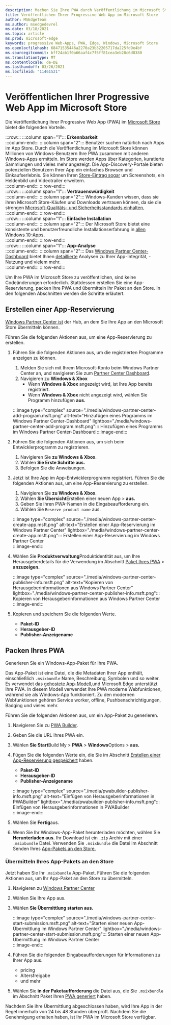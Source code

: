 ```yaml
---
description: Machen Sie Ihre PWA durch Veröffentlichung im Microsoft Store besser auf entdeckungsfähiger
title: Veröffentlichen Ihrer Progressive Web App im Microsoft Store
author: MSEdgeTeam
ms.author: msedgedevrel
ms.date: 03/18/2021
ms.topic: article
ms.prod: microsoft-edge
keywords: progressive Web-Apps, PWA, Edge, Windows, Microsoft Store
ms.openlocfilehash: 68471535446a2270a23b32205717da225fd9e4bf
ms.sourcegitcommit: bff24ab1f0a66aaf4c7f5ff81cea3eb28c6d8380
ms.translationtype: MT
ms.contentlocale: de-DE
ms.lasthandoff: 03/26/2021
ms.locfileid: "11461521"
---
```

# <a name="publish-your-progressive-web-app-to-the-microsoft-store"></a>Veröffentlichen Ihrer Progressive Web App im Microsoft Store  

Die Veröffentlichung Ihrer Progressive Web App \(PWA\) im [Microsoft Store][WindowsUwpPublishIndex] bietet die folgenden Vorteile.  

:::row:::
   :::column span="1":::
      **Erkennbarkeit**  
   :::column-end:::
   :::column span="2":::
      Benutzer suchen natürlich nach Apps im App Store.  Durch die Veröffentlichung im Microsoft Store können Millionen von Windows-Benutzern Ihre PWA zusammen mit anderen Windows-Apps ermitteln.  Im Store werden Apps über Kategorien, kuratierte Sammlungen und vieles mehr angezeigt.  Die App-Discovery-Portale bieten potenziellen Benutzern Ihrer App ein einfaches Browsen und Einkaufserlebnis.  Sie können Ihren [Store-Eintrag sogar][WindowsUwpPublishAppScreenshotsImages] um Screenshots, ein Heldenbild und Videotrailer erweitern.  
   :::column-end:::
:::row-end:::  
:::row:::
   :::column span="1":::
      **Vertrauenswürdigkeit**  
   :::column-end:::
   :::column span="2":::
      Windows-Kunden wissen, dass sie ihren Microsoft Store-Käufen und Downloads vertrauen können, da sie die strengen [Microsoft-Qualitäts- und Sicherheitsstandards einhalten.][LegalWindowsAgreementsStorePolicies]  
   :::column-end:::
:::row-end:::  
:::row:::
   :::column span="1":::
      **Einfache Installation**  
   :::column-end:::
   :::column span="2":::
      Der Microsoft Store bietet eine konsistente und benutzerfreundliche Installationserfahrung in [allen Windows 10-Apps.][MicrosoftStoreAppsWindows]  
   :::column-end:::
:::row-end:::  
:::row:::
   :::column span="1":::
      **App-Analyse**  
   :::column-end:::
   :::column span="2":::
      Das [Windows Partner Center-Dashboard][WindowsUwpPublishIndex] bietet Ihnen [detaillierte][WindowsUwpPublishAnalytics] Analysen zu Ihrer App-Integrität, -Nutzung und vielem mehr.  
   :::column-end:::
:::row-end:::  

Um Ihre PWA im Microsoft Store zu veröffentlichen, sind keine Codeänderungen erforderlich.  Stattdessen erstellen Sie eine App-Reservierung, packen Ihre PWA und übermitteln Ihr Paket an den Store.  In den folgenden Abschnitten werden die Schritte erläutert.   

## <a name="create-an-app-reservation"></a>Erstellen einer App-Reservierung  

[Windows Partner Center ist][MicrosoftPartnerDashboardWindowsOverview] der Hub, an dem Sie Ihre App an den Microsoft Store übermitteln können.  

Führen Sie die folgenden Aktionen aus, um eine App-Reservierung zu erstellen.  

1.  Führen Sie die folgenden Aktionen aus, um die registrierten Programme anzeigen zu können.  
    1.  Melden Sie sich mit Ihrem Microsoft-Konto beim Windows Partner Center an, und navigieren Sie zum [Partner Center Dashboard][MicrosoftPartnerDashboardHome].  
    1.  Navigieren zu **Windows & Xbox**  
        *   Wenn **Windows & Xbox** angezeigt wird, ist Ihre App bereits registriert.  
        *   Wenn **Windows & Xbox** nicht angezeigt wird, wählen Sie Programm hinzufügen **aus.**  
    
    :::image type="complex" source="./media/windows-partner-center-add-program.msft.png" alt-text="Hinzufügen eines Programms im Windows Partner Center-Dashboard" lightbox="./media/windows-partner-center-add-program.msft.png":::
       Hinzufügen eines Programms im Windows Partner Center-Dashboard
    :::image-end:::  
    
1.  Führen Sie die folgenden Aktionen aus, um sich beim Entwicklerprogramm zu registrieren.  
    1.  Navigieren Sie **zu Windows & Xbox**.  
    1.  Wählen **Sie Erste Schritte aus.**  
    1.  Befolgen Sie die Anweisungen.  
1.  Jetzt ist Ihre App im App-Entwicklerprogramm registriert. Führen Sie die folgenden Aktionen aus, um eine App-Reservierung zu erstellen.  
    1.  Navigieren Sie **zu Windows & Xbox**.  
    1.  Wählen **Sie Übersicht**Erstellen einer neuen App  >  **aus.**  
    1.  Geben Sie ihren PWA-Namen in die Eingabeaufforderung ein.  
    1.  Wählen Sie `Reserve product name` aus.  
    
    :::image type="complex" source="./media/windows-partner-center-create-app.msft.png" alt-text="Erstellen einer App-Reservierung im Windows Partner Center" lightbox="./media/windows-partner-center-create-app.msft.png":::
       Erstellen einer App-Reservierung im Windows Partner Center  
    :::image-end:::  

1.  Wählen Sie **Produktverwaltung**Produktidentität aus, um Ihre Herausgeberdetails für die Verwendung im Abschnitt [Paket Ihres PWA](#package-your-pwa)  >  **anzuzeigen.**  
    
    :::image type="complex" source="./media/windows-partner-center-publisher-info.msft.png" alt-text="Kopieren von Herausgeberinformationen aus Windows Partner Center" lightbox="./media/windows-partner-center-publisher-info.msft.png":::
       Kopieren von Herausgeberinformationen aus Windows Partner Center  
    :::image-end:::  

1.  Kopieren und speichern Sie die folgenden Werte.  
    *   **Paket-ID**  
    *   **Herausgeber-ID**  
    *   **Publisher-Anzeigename**  
        
## <a name="package-your-pwa"></a>Packen Ihres PWA  

Generieren Sie ein Windows-App-Paket für Ihre PWA.  

Das App-Paket ist eine Datei, die die Metadaten Ihrer App enthält, einschließlich `.msixbundle` Name, Beschreibung, Symbolen und so weiter.  Es verwendet das [gehostete App-Modell,][WindowsBlogWindowsdeveloperHostedAppModel]und Microsoft Edge unterstützt Ihre PWA.  In diesem Modell verwendet Ihre PWA moderne Webfunktionen, während sie als Windows-App funktioniert.  Zu den modernen Webfunktionen gehören Service worker, offline, Pushbenachrichtigungen, Badging und vieles mehr.  

Führen Sie die folgenden Aktionen aus, um ein App-Paket zu generieren.  

1.  Navigieren Sie zu [PWA Builder][PwabuilderMain].  
1.  Geben Sie die URL Ihres PWA ein.  
1.  Wählen **Sie Start**Build My  >  **PWA**  >  **Windows**Options  >  **aus.**  
1.  Fügen Sie die folgenden Werte ein, die Sie im Abschnitt [Erstellen einer App-Reservierung gespeichert](#create-an-app-reservation) haben.  
    *   **Paket-ID**  
    *   **Herausgeber-ID**  
    *   **Publisher-Anzeigename**  
        
    :::image type="complex" source="./media/pwabuilder-publisher-info.msft.png" alt-text="Einfügen von Herausgeberinformationen in PWABuilder" lightbox="./media/pwabuilder-publisher-info.msft.png":::
       Einfügen von Herausgeberinformationen in PWABuilder  
    :::image-end:::  
    
1.  Wählen Sie **Fertig**aus.  
1.  Wenn Sie Ihr Windows-App-Paket herunterladen möchten, wählen Sie **Herunterladen aus.**  Ihr Download ist ein `.zip` Archiv mit einer `.msixbundle` Datei.  Verwenden Sie `.msixbundle` die Datei im Abschnitt Senden Ihres [App-Pakets an den Store.](#submit-your-app-package-to-the-store)  

### <a name="submit-your-app-package-to-the-store"></a>Übermitteln Ihres App-Pakets an den Store  

Jetzt haben Sie Ihr `.msixbundle` App-Paket.  Führen Sie die folgenden Aktionen aus, um Ihr App-Paket an den Store zu übermitteln.  

1.  Navigieren zu [Windows Partner Center][MicrosoftPartnerDashboardWindowsOverview] 
1.  Wählen Sie Ihre App aus.  
1.  Wählen **Sie Übermittlung starten aus.**  
    
    :::image type="complex" source="./media/windows-partner-center-start-submission.msft.png" alt-text="Starten einer neuen App-Übermittlung im Windows Partner Center" lightbox="./media/windows-partner-center-start-submission.msft.png":::
       Starten einer neuen App-Übermittlung im Windows Partner Center  
    :::image-end:::  
    
1.  Führen Sie die folgenden Eingabeaufforderungen für Informationen zu Ihrer App aus.
    *   pricing  
    *   Altersfreigabe  
    *   und mehr  
        
1.  Wählen Sie **in der Paketaufforderung** die Datei aus, die Sie `.msixbundle` im Abschnitt Paket Ihren [PWA generiert](#package-your-pwa) haben.  

Nachdem Sie ihre Übermittlung abgeschlossen haben, wird Ihre App in der Regel innerhalb von 24 bis 48 Stunden überprüft.  Nachdem Sie die Genehmigung erhalten haben, ist Ihr PWA im Microsoft Store verfügbar.  

<!-- links -->  

[LegalWindowsAgreementsStorePolicies]: /legal/windows/agreements/store-policies "Microsoft Store-Richtlinien | Microsoft Docs"  

[WindowsUwpPublishAnalytics]: /windows/uwp/publish/analytics "Analysieren der Leistung | Microsoft Docs"  
[WindowsUwpPublishAppScreenshotsImages]: /windows/uwp/publish/app-screenshots-and-images "App-Screenshots, Bilder und Trailer | Microsoft Docs"  
[WindowsUwpPublishIndex]: /windows/uwp/publish/index "Veröffentlichen von Windows-Apps und | Microsoft Docs"  

[MicrosoftPartnerDashboardHome]: https://partner.microsoft.com/dashboard/home "Startseite | Microsoft Partner Center"  
[MicrosoftPartnerDashboardWindowsOverview]: https://partner.microsoft.com/dashboard/windows/overview "Ressourcen für Partner| Microsoft Partner Center"  

[MicrosoftStoreAppsWindows]: https://www.microsoft.com/store/apps/windows "Windows Apps | Microsoft Store"  

[WindowsBlogWindowsdeveloperHostedAppModel]: https://blogs.windows.com/windowsdeveloper/hosted-app-model "Hosted App Model | Windows-Entwicklerblog"  

[PwabuilderMain]: https://www.pwabuilder.com "PWABuilder"  

